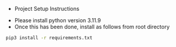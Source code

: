 * Project Setup Instructions

- Please install python version 3.11.9 
- Once this has been done, install as follows from root directory
```bash
pip3 install -r requirements.txt
```



